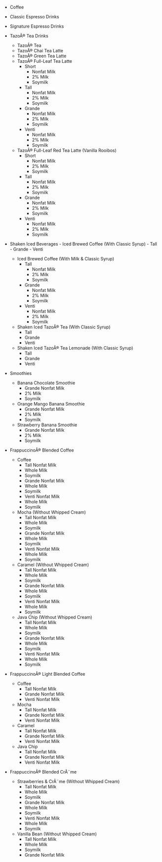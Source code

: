 - Coffee
 
- Classic Espresso Drinks

- Signature Espresso Drinks

- TazoÂ® Tea Drinks
	- TazoÂ® Tea
	- TazoÂ® Chai Tea Latte
	- TazoÂ® Green Tea Latte
	- TazoÂ® Full-Leaf Tea Latte
		- Short 
			- Nonfat Milk
			- 2% Milk
			- Soymilk
		- Tall 
			- Nonfat Milk
			- 2% Milk
			- Soymilk
		- Grande 
			- Nonfat Milk
			- 2% Milk
			- Soymilk
		- Venti 
			- Nonfat Milk
			- 2% Milk
			- Soymilk
	- TazoÂ® Full-Leaf Red Tea Latte (Vanilla Rooibos)
		- Short 
			- Nonfat Milk
			- 2% Milk
			- Soymilk
		- Tall 
			- Nonfat Milk
			- 2% Milk
			- Soymilk
		- Grande 
			- Nonfat Milk
			- 2% Milk
			- Soymilk
		- Venti 
			- Nonfat Milk
			- 2% Milk
			- Soymilk
- Shaken Iced Beverages
		- Iced Brewed Coffee (With Classic Syrup)
			- Tall
			- Grande
			- Venti
	- Iced Brewed Coffee (With Milk & Classic Syrup)
		- Tall 
			- Nonfat Milk
			- 2% Milk
			- Soymilk
		- Grande 
			- Nonfat Milk
			- 2% Milk
			- Soymilk
		- Venti 
			- Nonfat Milk
			- 2% Milk
			- Soymilk
	- Shaken Iced TazoÂ® Tea (With Classic Syrup)
		- Tall
		- Grande
		- Venti
	- Shaken Iced TazoÂ® Tea Lemonade (With Classic Syrup)
		- Tall
		- Grande
		- Venti
- Smoothies
	- Banana Chocolate Smoothie
		- Grande Nonfat Milk
		- 2% Milk
		- Soymilk
	- Orange Mango Banana Smoothie
		- Grande Nonfat Milk
		- 2% Milk
		- Soymilk
	- Strawberry Banana Smoothie
		- Grande Nonfat Milk
		- 2% Milk
		- Soymilk
- FrappuccinoÂ® Blended Coffee
    - Coffee
		- Tall Nonfat Milk
		- Whole Milk
		- Soymilk
		- Grande Nonfat Milk
		- Whole Milk
		- Soymilk
		- Venti Nonfat Milk
		- Whole Milk
		- Soymilk
    - Mocha (Without Whipped Cream)
		- Tall Nonfat Milk
		- Whole Milk
		- Soymilk
		- Grande Nonfat Milk
		- Whole Milk
		- Soymilk
		- Venti Nonfat Milk
		- Whole Milk
		- Soymilk
    - Caramel (Without Whipped Cream)
		- Tall Nonfat Milk
		- Whole Milk
		- Soymilk
		- Grande Nonfat Milk
		- Whole Milk
		- Soymilk
		- Venti Nonfat Milk
		- Whole Milk
		- Soymilk
    - Java Chip (Without Whipped Cream)
		- Tall Nonfat Milk
		- Whole Milk
		- Soymilk
		- Grande Nonfat Milk
		- Whole Milk
		- Soymilk
		- Venti Nonfat Milk
		- Whole Milk
		- Soymilk
- FrappuccinoÂ® Light Blended Coffee
    - Coffee
        - Tall Nonfat Milk
        - Grande Nonfat Milk
        - Venti Nonfat Milk
    - Mocha
        - Tall Nonfat Milk
        - Grande Nonfat Milk
        - Venti Nonfat Milk
    - Caramel
        - Tall Nonfat Milk
        - Grande Nonfat Milk
        - Venti Nonfat Milk
    - Java Chip
        - Tall Nonfat Milk
        - Grande Nonfat Milk
        - Venti Nonfat Milk
- FrappuccinoÂ® Blended CrÃ¨me
    - Strawberries & CrÃ¨me (Without Whipped Cream)
        - Tall Nonfat Milk
        - Whole Milk
        - Soymilk
        - Grande Nonfat Milk
        - Whole Milk
        - Soymilk
        - Venti Nonfat Milk
        - Whole Milk
        - Soymilk
    - Vanilla Bean (Without Whipped Cream)	
        - Tall Nonfat Milk
        - Whole Milk
        - Soymilk
        - Grande Nonfat Milk
